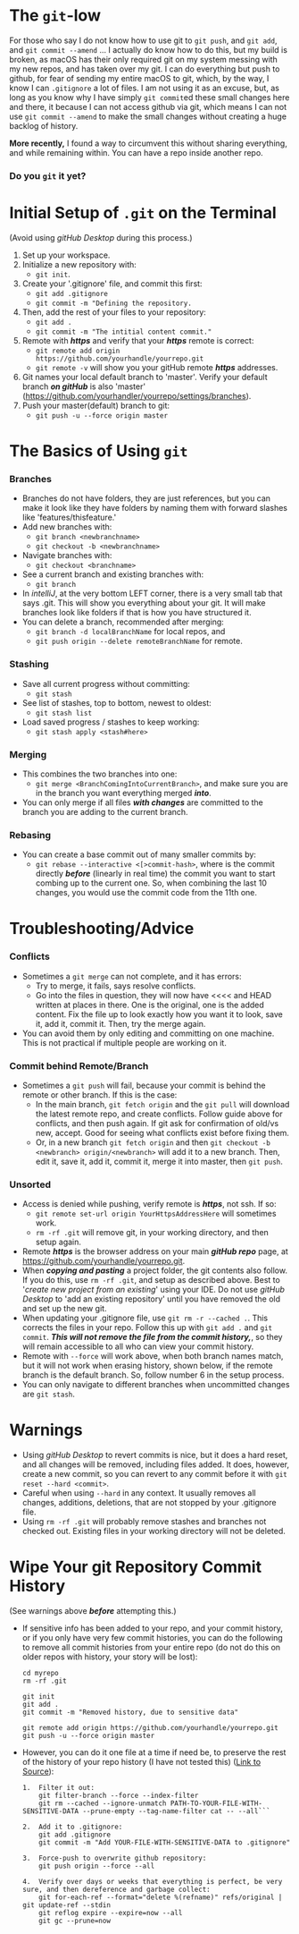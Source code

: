 # The `git`-low
For those who say I do not know how to use git to `git push`, and `git add`, and `git commit --amend` ... I actually do know how to do this, but my build is broken, as macOS has their only required git on my system messing with my new repos, and has taken over my git. I can do everything but push to github, for fear of sending my entire macOS to git, which, by the way, I know I can `.gitignore` a lot of files. I am not using it as an excuse, but, as long as you know why I have simply `git commit`ed these small changes here and there, it because I can not access github via git, which means I can not use `git commit --amend` to make the small changes without creating a huge backlog of history.

**More recently,** I found a way to circumvent this without sharing everything, and while remaining within. You can have a repo inside another repo.

### Do you `git` it yet?

# Initial Setup of `.git` on the **Terminal**
(Avoid using _gitHub Desktop_ during this process.)
1.  Set up your workspace.
1.  Initialize a new repository with:
    *   `git init`.
1.  Create your '.gitignore' file, and commit this first:
    *   `git add .gitignore`
    *   `git commit -m "Defining the repository.`
1.  Then, add the rest of your files to your repository:
    *   `git add .`
    *   `git commit -m "The intitial content commit."`
1.  Remote with **_https_** and verify that your **_https_** remote is correct:
    *   `git remote add origin https://github.com/yourhandle/yourrepo.git`
    *   `git remote -v` will show you your gitHub remote **_https_** addresses.
1.  Git names your local default branch to 'master'. Verify your default branch **_on gitHub_** is also 'master' (https://github.com/yourhandler/yourrepo/settings/branches).
1.  Push your master(default) branch to git:
    *   `git push -u --force origin master`
    
# The Basics of Using `git`
### Branches
*   Branches do not have folders, they are just references, but you can make it look like they have folders by naming them with forward slashes like 'features/thisfeature.'
*   Add new branches with:
    *   `git branch <newbranchname>`
    *   `git checkout -b <newbranchname>`
*   Navigate branches with:
    *   `git checkout <branchname>`
*   See a current branch and existing branches with:
    *   `git branch`
*   In _intelliJ_, at the very bottom LEFT corner, there is a very small tab that says .git. This will show you everything about your git. It will make branches look like folders if that is how you have structured it.
*   You can delete a branch, recommended after merging:
    *   `git branch -d localBranchName` for local repos, and
    *   `git push origin --delete remoteBranchName` for remote.

### Stashing
*   Save all current progress without committing:
    *   `git stash`
*   See list of stashes, top to bottom, newest to oldest:
    *   `git stash list`
*   Load saved progress / stashes to keep working:
    *   `git stash apply <stash#here>`
    
### Merging
*   This combines the two branches into one:
    *   `git merge <BranchComingIntoCurrentBranch>`, and make sure you are in the branch you want everything merged **_into_**.
*   You can only merge if all files **_with changes_** are committed to the branch you are adding to the current branch.

### Rebasing
*   You can create a base commit out of many smaller commits by:
    *   `git rebase --interactive <[>commit-hash>`, where <commit-hash> is the commit directly **_before_** (linearly in real time) the commit you want to start combing up to the current one. So, when combining the last 10 changes, you would use the commit code from the 11th one.

# Troubleshooting/Advice
### Conflicts
*   Sometimes a `git merge` can not complete, and it has errors:
    *   Try to merge, it fails, says resolve conflicts.
    *   Go into the files in question, they will now have <<<< and HEAD written at places in there. One is the original, one is the added content. Fix the file up to look exactly how you want it to look, save it, add it, commit it. Then, try the merge again.
*   You can avoid them by only editing and committing on one machine. This is not practical if multiple people are working on it.

### Commit behind Remote/Branch
*   Sometimes a `git push` will fail, because your commit is behind the remote or other branch. If this is the case:
    *   In the main branch, `git fetch origin` and the `git pull` will download the latest remote repo, and create conflicts. Follow guide above for conflicts, and then push again. If git ask for confirmation of old/vs new, accept. Good for seeing what conflicts exist before fixing them.
    *   Or, in a new branch `git fetch origin` and then `git checkout -b <newbranch> origin/<newbranch>` will add it to a new branch. Then, edit it, save it, add it, commit it, merge it into master, then `git push`.

### Unsorted
*   Access is denied while pushing, verify remote is **_https_**, not ssh. If so:
    *   `git remote set-url origin YourHttpsAddressHere` will sometimes work.
    *   `rm -rf .git` will remove git, in your working directory, and then setup again.
*   Remote **_https_**  is the browser address on your main **_gitHub repo_** page, at https://github.com/yourhandle/yourrepo.git.
*   When **_copying and pasting_** a project folder, the git contents also follow. If you do this, use `rm -rf .git`, and setup as described above. Best to '_create new project from an existing_' using your IDE. Do not use _gitHub Desktop_ to 'add an existing repository' until you have removed the old and set up the new git.
*   When updating your .gitignore file, use `git rm -r --cached .`. This corrects the files in your repo. Follow this up with `git add .` and `git commit`. **_This will not remove the file from the commit history,_**, so they will remain accessible to all who can view your commit history.
*   Remote with `--force` will work above, when both branch names match, but it will not work when erasing history, shown below, if the remote branch is the default branch. So, follow number 6 in the setup process.
*   You can only navigate to different branches when uncommitted changes are `git stash`.



# Warnings
*   Using _gitHub Desktop_ to revert commits is nice, but it does a hard reset, and all changes will be removed, including files added.  It does, however, create a new commit, so you can revert to any commit before it with `git reset --hard <commit>`.
*   Careful when using `--hard` in any context. It usually removes all changes, additions, deletions, that are not stopped by your .gitignore file.
*   Using `rm -rf .git` will probably remove stashes and branches not checked out. Existing files in your working directory will not be deleted.

# Wipe Your git Repository Commit History
(See warnings above **_before_** attempting this.)
*   If sensitive info has been added to your repo, and your commit history, or if you only have very few commit histories, you can do the following to remove all commit histories from your entire repo (do not do this on older repos with history, your story will be lost): 
    ```
    cd myrepo
    rm -rf .git
    
    git init
    git add .
    git commit -m "Removed history, due to sensitive data"
    
    git remote add origin https://github.com/yourhandle/yourrepo.git
    git push -u --force origin master
    ```
*   However, you can do it one file at a time if need be, to preserve the rest of the history of your repo history (I have not tested this) ([Link to Source](https://docs.github.com/en/free-pro-team@latest/github/authenticating-to-github/removing-sensitive-data-from-a-repository)):
    ```
    1.  Filter it out:    
        git filter-branch --force --index-filter
        git rm --cached --ignore-unmatch PATH-TO-YOUR-FILE-WITH-SENSITIVE-DATA --prune-empty --tag-name-filter cat -- --all```
    
    2.  Add it to .gitignore:
        git add .gitignore
        git commit -m "Add YOUR-FILE-WITH-SENSITIVE-DATA to .gitignore"
    
    3.  Force-push to overwrite github repository:
        git push origin --force --all
    
    4.  Verify over days or weeks that everything is perfect, be very sure, and then dereference and garbage collect:
        git for-each-ref --format="delete %(refname)" refs/original | git update-ref --stdin
        git reflog expire --expire=now --all
        git gc --prune=now
    ```
